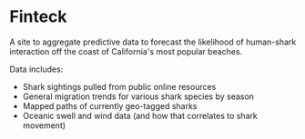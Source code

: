 # Finteck

A site to aggregate predictive data to forecast the likelihood of human-shark interaction off the coast of California's most popular beaches.

Data includes: 
- Shark sightings pulled from public online resources
- General migration trends for various shark species by season
- Mapped paths of currently geo-tagged sharks
- Oceanic swell and wind data (and how that correlates to shark movement) 
